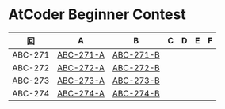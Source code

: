 # AtCoder Beginner Contest

| 回 | A | B | C | D | E | F |
|:---:|:---:|:---:|:---:|:---:|:---:|:---:|
| ABC-271 | [ABC-271-A](ABC-271-A.py) | [ABC-271-B](ABC-271-B.py) |  |  |  |  |
| ABC-272 | [ABC-272-A](ABC-272-A.py) | [ABC-272-B](ABC-272-B.py) |  |  |  |  |
| ABC-273 | [ABC-273-A](ABC-273-A.py) | [ABC-273-B](ABC-273-B.py) |  |  |  |  |
| ABC-274 | [ABC-274-A](ABC-274-A.py) | [ABC-274-B](ABC-274-B.py) |  |  |  |  |
